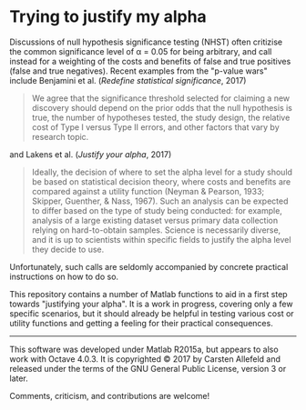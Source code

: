 # Trying to justify my alpha

Discussions of null hypothesis significance testing (NHST) often critizise the common significance level of α = 0.05 for being arbitrary, and call instead for a weighting of the costs and benefits of false and true positives (false and true negatives). Recent examples from the "p-value wars" include Benjamini et al. (*Redefine statistical significance*, 2017)

> We agree that the significance threshold selected for claiming a new discovery should depend on the prior odds that the null hypothesis is true, the number of hypotheses tested, the study design, the relative cost of Type I versus Type II errors, and other factors that vary by research topic.

and Lakens et al. (*Justify your alpha*, 2017)

> Ideally, the decision of where to set the alpha level for a study should be based on statistical decision theory, where costs and benefits are compared against a utility function (Neyman & Pearson, 1933; Skipper, Guenther, & Nass, 1967). Such an analysis can be expected to differ based on the type of study being conducted: for example, analysis of a large existing dataset versus primary data collection relying on hard-to-obtain samples. Science is necessarily diverse, and it is up to scientists within specific fields to justify the alpha level they decide to use.

Unfortunately, such calls are seldomly accompanied by concrete practical instructions on how to do so.

This repository contains a number of Matlab functions to aid in a first step towards "justifying your alpha". It is a work in progress, covering only a few specific scenarios, but it should already be helpful in testing various cost or utility functions and getting a feeling for their practical consequences.

***

This software was developed under Matlab R2015a, but appears to also work with Octave 4.0.3. It is copyrighted © 2017 by Carsten Allefeld and
released under the terms of the GNU General Public License, version 3 or later.

Comments, criticism, and contributions are welcome!


